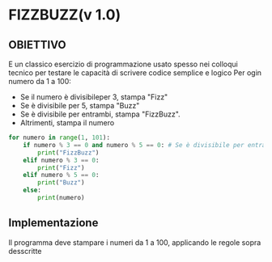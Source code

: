 # FIZZBUZZ(v 1.0)

## OBIETTIVO

E un classico esercizio di programmazione usato spesso nei colloqui tecnico per testare le capacità di scrivere codice semplice e logico
Per ogin numero da 1 a 100:

 - Se il numero è divisibileper 3, stampa "Fizz"
 - Se è divisibile per 5, stampa "Buzz"
 - Se è divisibile per entrambi, stampa "FizzBuzz".
 - Altrimenti, stampa il numero

```python 
for numero in range(1, 101): 
    if numero % 3 == 0 and numero % 5 == 0: # Se è divisibile per entrambi, stampa "FizzBuzz".
        print("FizzBuzz")
    elif numero % 3 == 0: 
        print("Fizz")
    elif numero % 5 == 0: 
        print("Buzz")
    else: 
        print(numero)
```
## Implementazione
Il programma deve stampare i numeri da 1 a 100, applicando le regole sopra desscritte
